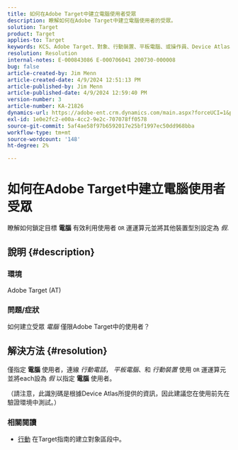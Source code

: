 ```yaml
---
title: 如何在Adobe Target中建立電腦使用者受眾
description: 瞭解如何在Adobe Target中建立電腦使用者的受眾。
solution: Target
product: Target
applies-to: Target
keywords: KCS、Adobe Target、對象、行動裝置、平板電腦、或操作員、Device Atlas、環境、操作說明、AT
resolution: Resolution
internal-notes: E-000843086 E-000706041 200730-000008
bug: false
article-created-by: Jim Menn
article-created-date: 4/9/2024 12:51:13 PM
article-published-by: Jim Menn
article-published-date: 4/9/2024 12:59:40 PM
version-number: 3
article-number: KA-21826
dynamics-url: https://adobe-ent.crm.dynamics.com/main.aspx?forceUCI=1&pagetype=entityrecord&etn=knowledgearticle&id=e2e86ad5-6ff6-ee11-a1fe-6045bd006268
exl-id: 1e0e2fc2-e00a-4cc2-9e2c-707078ff0578
source-git-commit: 5af4ae58f97b6592017e25bf1997ec50dd968bba
workflow-type: tm+mt
source-wordcount: '148'
ht-degree: 2%

---
```


# 如何在Adobe Target中建立電腦使用者受眾


瞭解如何鎖定目標 <b>電腦</b> 有效利用使用者 `OR` 運運算元並將其他裝置型別設定為 *假*.

## 說明 {#description}


### 環境

Adobe Target (AT)

### 問題/症狀

如何建立受眾 *電腦* 僅限Adobe Target中的使用者？


## 解決方法 {#resolution}


僅指定 <b>電腦</b> 使用者，連線 *行動電話*， *平板電腦*、和 *行動裝置* 使用 `OR` 運運算元並將each設為 *假* 以指定 <b>電腦</b> 使用者。

（請注意，此識別碼是根據Device Atlas所提供的資訊，因此建議您在使用前先在驗證環境中測試。）



### <b>相關閱讀</b>

- [行動](https://experienceleague.adobe.com/en/docs/target/using/audiences/create-audiences/categories-audiences/mobile#) 在Target指南的建立對象區段中。
